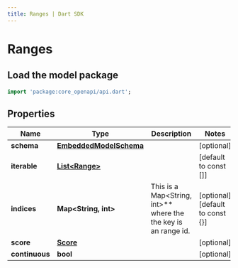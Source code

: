```yaml
---
title: Ranges | Dart SDK
---
```


# Ranges

## Load the model package
```dart
import 'package:core_openapi/api.dart';
```

## Properties
Name | Type | Description | Notes
------------ | ------------- | ------------- | -------------
**schema** | [**EmbeddedModelSchema**](EmbeddedModelSchema) |  | [optional] 
**iterable** | [**List\<Range\>**](Range) |  | [default to const []]
**indices** | **Map\<String, int\>** | This is a Map\<String, int\>** where the the key is an range id. | [optional] [default to const {}]
**score** | [**Score**](Score) |  | [optional] 
**continuous** | **bool** |  | [optional] 




